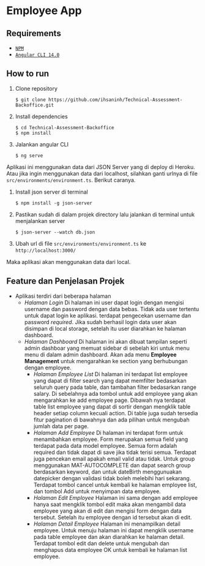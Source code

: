 # Employee App

## Requirements
* [`NPM`](https://www.npmjs.com/get-npm)
* [`Angular CLI 14.0`](https://cli.angular.io/)
## How to run
1. Clone repository
   ```
   $ git clone https://github.com/ihsaninh/Technical-Assessment-Backoffice.git
   ```
2. Install dependencies
   ```
   $ cd Technical-Assessment-Backoffice
   $ npm install
   ```
3. Jalankan angular CLI
   ```
   $ ng serve
   ```

Aplikasi ini menggunakan data dari JSON Server yang di deploy di Heroku. Atau jika ingin menggunakan data dari localhost, silahkan ganti urlnya di file `src/environments/environment.ts`. Berikut caranya.

1. Install json server di terminal
   ```
   $ npm install -g json-server
   ```
2. Pastikan sudah di dalam projek directory lalu jalankan di terminal untuk menjalankan server
   ```
   $ json-server --watch db.json
   ```
3. Ubah url di file `src/environments/environment.ts` ke `http://localhost:3000/`
   
Maka aplikasi akan menggunakan data dari local.

## Feature dan Penjelasan Projek
* Aplikasi terdiri dari beberapa halaman
  * *Halaman Login*
    Di halaman ini user dapat login dengan mengisi username dan password dengan data bebas. Tidak ada user tertentu untuk dapat login ke aplikasi. terdapat pengecekan username dan password *required*. Jika sudah berhasil login data user akan disimpan di local storage, setelah itu user diarahkan ke halaman dashboard.
  * *Halaman Dashboard*
    Di halaman ini akan dibuat tampilan seperti admin dashboar yang memuat sidebar di sebelah kiri untuk menu menu di dalam admin dashboard. Akan ada menu **Employee Management** untuk mengarahkan ke section yang berhubungan dengan employee.
    * *Halaman Employee List*
      Di halaman ini terdapat list employee yang dapat di filter search yang dapat memfilter bedasarkan seluruh query pada table, dan tambahan filter bedasarkan range salary. Di sebelahnya ada tombol untuk add employee yang akan mengarahkan ke add employee page. Dibawah nya terdapat table list employee yang dapat di sortir dengan mengklik table header setiap column kecuali action. Di table juga sudah tersedia fitur pagination di bawahnya dan ada pilihan untuk mengubah jumlah data per page.
    * *Halaman Add Employee*
      Di halaman ini terdapat form untuk menambahkan employee. Form merupakan semua field yang terdapat pada data model employee. Semua form adalah required dan tidak dapat di save jika tidak terisi semua. Terdapat juga pencekan email apakah email valid atau tidak. Untuk group menggunakan MAT-AUTOCOMPLETE dan dapat search group berdasarkan keyword, dan untuk dateBirth menggunuakan datepicker dengan validasi tidak boleh melebihi hari sekarang. Terdapat tombol cancel untuk kembali ke halaman employee list, dan tombol Add untuk menyimpan data employee.
    * *Halaman Edit Employee*
      Halaman ini sama dengan add employee hanya saat mengklik tombol edit maka akan mengambil data employee yang akan di edit dan mengisi form dengan data tersebut. Setelah itu employee dengan id tersebut akan di edit.
    * *Halaman Detail Employee*
      Halaman ini menampilkan detail employee. Untuk menuju halaman ini dapat mengklik username pada table employee dan akan diarahkan ke halaman detail. Terdapat tombol edit dan delete untuk mengubah dan menghapus data employee OK untuk kembali ke halaman list employee.

